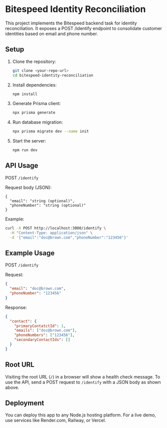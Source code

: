 # Bitespeed Identity Reconciliation

This project implements the Bitespeed backend task for identity reconciliation. It exposes a POST /identify endpoint to consolidate customer identities based on email and phone number.

## Setup

1. Clone the repository:
   ```bash
   git clone <your-repo-url>
   cd bitespeed-identity-reconciliation
   ```
2. Install dependencies:
   ```bash
   npm install
   ```
3. Generate Prisma client:
   ```bash
   npx prisma generate
   ```
4. Run database migration:
   ```bash
   npx prisma migrate dev --name init
   ```
5. Start the server:
   ```bash
   npm run dev
   ```

## API Usage

POST `/identify`

Request body (JSON):
```
{
  "email": "string (optional)",
  "phoneNumber": "string (optional)"
}
```

Example:
```bash
curl -X POST http://localhost:3000/identify \
  -H "Content-Type: application/json" \
  -d '{"email":"doc@brown.com","phoneNumber":"123456"}'
```

## Example Usage

POST `/identify`

Request:
```json
{
  "email": "doc@brown.com",
  "phoneNumber": "123456"
}
```

Response:
```json
{
  "contact": {
    "primaryContatctId": 1,
    "emails": ["doc@brown.com"],
    "phoneNumbers": ["123456"],
    "secondaryContactIds": []
  }
}
```

## Root URL

Visiting the root URL (`/`) in a browser will show a health check message. To use the API, send a POST request to `/identify` with a JSON body as shown above.

## Deployment

You can deploy this app to any Node.js hosting platform. For a live demo, use services like Render.com, Railway, or Vercel. 